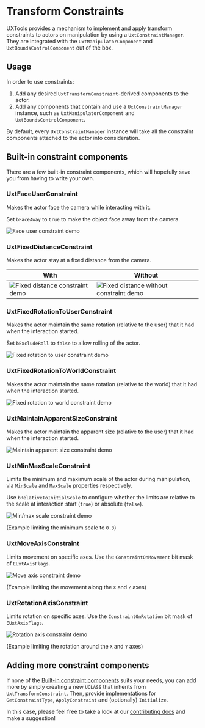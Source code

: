 # Transform Constraints

UXTools provides a mechanism to implement and apply transform constraints to actors on manipulation by using a `UxtConstraintManager`. They are integrated with the `UxtManipulatorComponent` and `UxtBoundsControlComponent` out of the box.

## Usage

In order to use constraints:

1. Add any desired `UxtTransformConstraint`-derived components to the actor.
2. Add any components that contain and use a `UxtConstraintManager` instance, such as `UxtManipulatorComponent` and `UxtBoundsControlComponent`.

By default, every `UxtConstraintManager` instance will take all the constraint components attached to the actor into consideration.

## Built-in constraint components

There are a few built-in constraint components, which will hopefully save you from having to write your own.

### UxtFaceUserConstraint

Makes the actor face the camera while interacting with it.

Set `bFaceAway` to `true` to make the object face away from the camera.

![Face user constraint demo](Images/Constraints/Face_user_constraint.gif)

### UxtFixedDistanceConstraint

Makes the actor stay at a fixed distance from the camera.

| With | Without |
| --- | --- |
| ![Fixed distance constraint demo](Images/Constraints/Fixed_distance_with_constraint.gif) | ![Fixed distance without constraint demo](Images/Constraints/Fixed_distance_without_constraint.gif) |

### UxtFixedRotationToUserConstraint

Makes the actor maintain the same rotation (relative to the user) that it had when the interaction started.

Set `bExcludeRoll` to `false` to allow rolling of the actor.

![Fixed rotation to user constraint demo](Images/Constraints/Fixed_rotation_to_user_constraint.gif)

### UxtFixedRotationToWorldConstraint

Makes the actor maintain the same rotation (relative to the world) that it had when the interaction started.

![Fixed rotation to world constraint demo](Images/Constraints/Fixed_rotation_to_world_constraint.gif)

### UxtMaintainApparentSizeConstraint

Makes the actor maintain the apparent size (relative to the user) that it had when the interaction started.

![Maintain apparent size constraint demo](Images/Constraints/Maintain_apparent_size_constraint.gif)

### UxtMinMaxScaleConstraint

Limits the minimum and maximum scale of the actor during manipulation, via `MinScale` and `MaxScale` properties respectively.

Use `bRelativeToInitialScale` to configure whether the limits are relative to the scale at interaction start (`true`) or absolute (`false`).

![Min/max scale constraint demo](Images/Constraints/Min_max_scale_constraint.gif)

(Example limiting the minimum scale to `0.3`)

### UxtMoveAxisConstraint

Limits movement on specific axes. Use the `ConstraintOnMovement` bit mask of `EUxtAxisFlags`.

![Move axis constraint demo](Images/Constraints/Move_axis_constraint.gif)

(Example limiting the movement along the `X` and `Z` axes)

### UxtRotationAxisConstraint

Limits rotation on specific axes. Use the `ConstraintOnRotation` bit mask of `EUxtAxisFlags`.

![Rotation axis constraint demo](Images/Constraints/Rotation_axis_constraint.gif)

(Example limiting the rotation around the `X` and `Y` axes)

## Adding more constraint components

If none of the [Built-in constraint components](#built-in-constraint-components) suits your needs, you can add more by simply creating a new `UCLASS` that inherits from `UxtTransformConstraint`. Then, provide implementations for `GetConstraintType`, `ApplyConstraint` and (optionally) `Initialize`.

In this case, please feel free to take a look at our [contributing docs](CONTRIBUTING.md) and make a suggestion!
